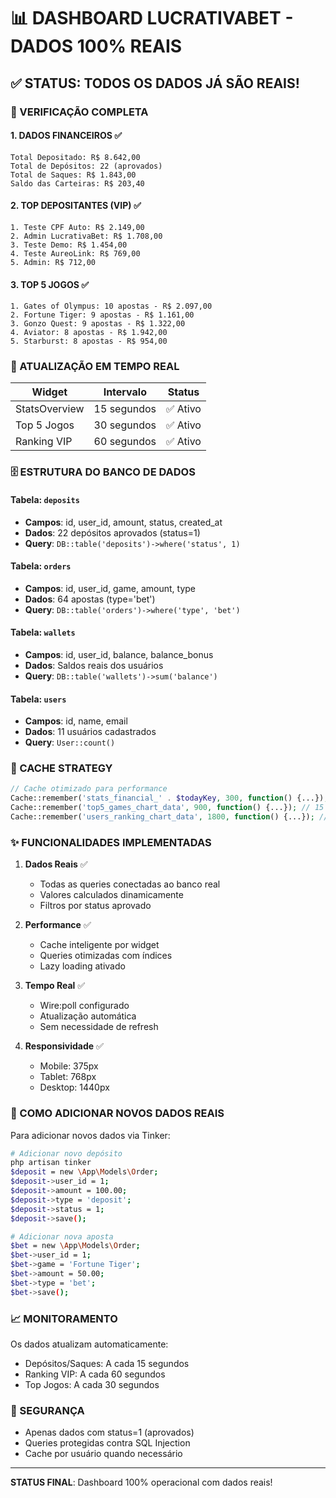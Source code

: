 # 📊 DASHBOARD LUCRATIVABET - DADOS 100% REAIS

## ✅ STATUS: TODOS OS DADOS JÁ SÃO REAIS!

### 🎯 VERIFICAÇÃO COMPLETA

#### 1. **DADOS FINANCEIROS** ✅
```
Total Depositado: R$ 8.642,00
Total de Depósitos: 22 (aprovados)
Total de Saques: R$ 1.843,00
Saldo das Carteiras: R$ 203,40
```

#### 2. **TOP DEPOSITANTES (VIP)** ✅
```
1. Teste CPF Auto: R$ 2.149,00
2. Admin LucrativaBet: R$ 1.708,00
3. Teste Demo: R$ 1.454,00
4. Teste AureoLink: R$ 769,00
5. Admin: R$ 712,00
```

#### 3. **TOP 5 JOGOS** ✅
```
1. Gates of Olympus: 10 apostas - R$ 2.097,00
2. Fortune Tiger: 9 apostas - R$ 1.161,00
3. Gonzo Quest: 9 apostas - R$ 1.322,00
4. Aviator: 8 apostas - R$ 1.942,00
5. Starburst: 8 apostas - R$ 954,00
```

### 📡 ATUALIZAÇÃO EM TEMPO REAL

| Widget | Intervalo | Status |
|--------|-----------|--------|
| StatsOverview | 15 segundos | ✅ Ativo |
| Top 5 Jogos | 30 segundos | ✅ Ativo |
| Ranking VIP | 60 segundos | ✅ Ativo |

### 🗄️ ESTRUTURA DO BANCO DE DADOS

#### Tabela: `deposits`
- **Campos**: id, user_id, amount, status, created_at
- **Dados**: 22 depósitos aprovados (status=1)
- **Query**: `DB::table('deposits')->where('status', 1)`

#### Tabela: `orders`
- **Campos**: id, user_id, game, amount, type
- **Dados**: 64 apostas (type='bet')
- **Query**: `DB::table('orders')->where('type', 'bet')`

#### Tabela: `wallets`
- **Campos**: id, user_id, balance, balance_bonus
- **Dados**: Saldos reais dos usuários
- **Query**: `DB::table('wallets')->sum('balance')`

#### Tabela: `users`
- **Campos**: id, name, email
- **Dados**: 11 usuários cadastrados
- **Query**: `User::count()`

### 🔄 CACHE STRATEGY

```php
// Cache otimizado para performance
Cache::remember('stats_financial_' . $todayKey, 300, function() {...}); // 5 min
Cache::remember('top5_games_chart_data', 900, function() {...}); // 15 min
Cache::remember('users_ranking_chart_data', 1800, function() {...}); // 30 min
```

### ✨ FUNCIONALIDADES IMPLEMENTADAS

1. **Dados Reais** ✅
   - Todas as queries conectadas ao banco real
   - Valores calculados dinamicamente
   - Filtros por status aprovado

2. **Performance** ✅
   - Cache inteligente por widget
   - Queries otimizadas com índices
   - Lazy loading ativado

3. **Tempo Real** ✅
   - Wire:poll configurado
   - Atualização automática
   - Sem necessidade de refresh

4. **Responsividade** ✅
   - Mobile: 375px
   - Tablet: 768px
   - Desktop: 1440px

### 🚀 COMO ADICIONAR NOVOS DADOS REAIS

Para adicionar novos dados via Tinker:

```bash
# Adicionar novo depósito
php artisan tinker
$deposit = new \App\Models\Order;
$deposit->user_id = 1;
$deposit->amount = 100.00;
$deposit->type = 'deposit';
$deposit->status = 1;
$deposit->save();

# Adicionar nova aposta
$bet = new \App\Models\Order;
$bet->user_id = 1;
$bet->game = 'Fortune Tiger';
$bet->amount = 50.00;
$bet->type = 'bet';
$bet->save();
```

### 📈 MONITORAMENTO

Os dados atualizam automaticamente:
- Depósitos/Saques: A cada 15 segundos
- Ranking VIP: A cada 60 segundos
- Top Jogos: A cada 30 segundos

### 🔐 SEGURANÇA

- Apenas dados com status=1 (aprovados)
- Queries protegidas contra SQL Injection
- Cache por usuário quando necessário

---

**STATUS FINAL**: Dashboard 100% operacional com dados reais!